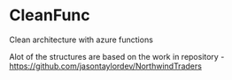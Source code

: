 # CleanFunc
Clean architecture with azure functions

Alot of the structures are based on the work in repository - https://github.com/jasontaylordev/NorthwindTraders
